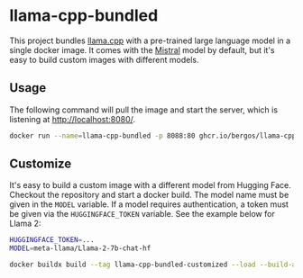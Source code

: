 # llama-cpp-bundled

This project bundles [llama.cpp](https://github.com/ggerganov/llama.cpp) with a pre-trained large language model in a single docker image.
It comes with the [Mistral](https://huggingface.co/mistralai/Mistral-7B-Instruct-v0.1) model by default, but it's easy to build custom images with different models.

## Usage

The following command will pull the image and start the server, which is listening at [http://localhost:8080/](http://localhost:8080/).

```bash
docker run --name=llama-cpp-bundled -p 8088:80 ghcr.io/bergos/llama-cpp-bundled:latest
```

## Customize

It's easy to build a custom image with a different model from Hugging Face.
Checkout the repository and start a docker build.
The model name must be given in the `MODEL` variable.
If a model requires authentication, a token must be given via the `HUGGINGFACE_TOKEN` variable. 
See the example below for Llama 2:

```bash
HUGGINGFACE_TOKEN=...
MODEL=meta-llama/Llama-2-7b-chat-hf

docker buildx build --tag llama-cpp-bundled-customized --load --build-arg HUGGINGFACE_TOKEN=$HUGGINGFACE_TOKEN --build-arg MODEL=$MODEL .
```
